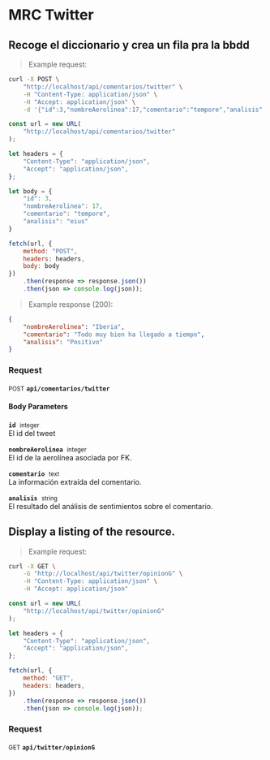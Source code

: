 # MRC Twitter


## Recoge el diccionario y crea un fila pra la bbdd



> Example request:

```bash
curl -X POST \
    "http://localhost/api/comentarios/twitter" \
    -H "Content-Type: application/json" \
    -H "Accept: application/json" \
    -d '{"id":3,"nombreAerolinea":17,"comentario":"tempore","analisis":"eius"}'

```

```javascript
const url = new URL(
    "http://localhost/api/comentarios/twitter"
);

let headers = {
    "Content-Type": "application/json",
    "Accept": "application/json",
};

let body = {
    "id": 3,
    "nombreAerolinea": 17,
    "comentario": "tempore",
    "analisis": "eius"
}

fetch(url, {
    method: "POST",
    headers: headers,
    body: body
})
    .then(response => response.json())
    .then(json => console.log(json));
```


> Example response (200):

```json
{
    "nombreAerolinea": "Iberia",
    "comentario": "Todo muy bien ha llegado a tiempo",
    "analisis": "Positivo"
}
```

### Request
<small class="badge badge-black">POST</small>
 **`api/comentarios/twitter`**

<h4 class="fancy-heading-panel"><b>Body Parameters</b></h4>
<p>
    <code><b>id</b></code>&nbsp; <small>integer</small>     <br>
    El id del tweet
</p>
<p>
    <code><b>nombreAerolinea</b></code>&nbsp; <small>integer</small>     <br>
    El id de la aerolínea asociada por FK.
</p>
<p>
    <code><b>comentario</b></code>&nbsp; <small>text</small>     <br>
    La información extraída del comentario.
</p>
<p>
    <code><b>analisis</b></code>&nbsp; <small>string</small>     <br>
    El resultado del análisis de sentimientos sobre el comentario.
</p>


## Display a listing of the resource.



> Example request:

```bash
curl -X GET \
    -G "http://localhost/api/twitter/opinionG" \
    -H "Content-Type: application/json" \
    -H "Accept: application/json"
```

```javascript
const url = new URL(
    "http://localhost/api/twitter/opinionG"
);

let headers = {
    "Content-Type": "application/json",
    "Accept": "application/json",
};

fetch(url, {
    method: "GET",
    headers: headers,
})
    .then(response => response.json())
    .then(json => console.log(json));
```



### Request
<small class="badge badge-green">GET</small>
 **`api/twitter/opinionG`**




